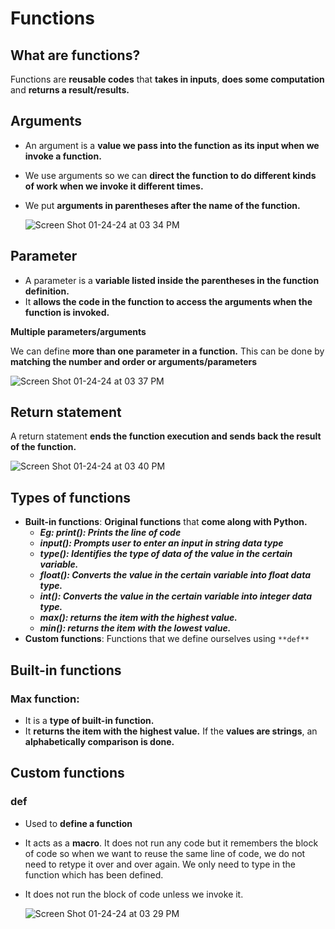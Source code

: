 # Functions

## What are functions?

Functions are **reusable codes** that **takes in inputs**, **does some computation** and **returns a result/results.**

## Arguments

- An argument is a **value we pass into the function as its input when we invoke a function.**
- We use arguments so we can **direct the function to do different kinds of work when we invoke it different times.**
- We put **arguments in parentheses after the name of the function.**

  ![Screen Shot 01-24-24 at 03 34 PM](https://github.com/Fong20/Learning-repository/assets/150316121/7cb4e398-ed6d-4eb2-8f57-618965e714e0)

## Parameter

- A parameter is a **variable listed inside the parentheses in the function definition.**
- It **allows the code in the function to access the arguments when the function is invoked.**

**Multiple parameters/arguments**

We can define **more than one parameter in a function.** This can be done by **matching the number and order or arguments/parameters**

![Screen Shot 01-24-24 at 03 37 PM](https://github.com/Fong20/Learning-repository/assets/150316121/f7046f33-0f6d-4a9e-b06b-23b054620b47)

## Return statement

A return statement **ends the function execution and sends back the result of the function.**

![Screen Shot 01-24-24 at 03 40 PM](https://github.com/Fong20/Learning-repository/assets/150316121/52975fce-3368-47ab-8d6f-28405137673b)

## Types of functions

- **Built-in functions**: **Original functions** that **come along with Python.**
    - ***Eg: print(): Prints the line of code***
    - ***input(): Prompts user to enter an input in string data type***
    - ***type(): Identifies the type of data of the value in the certain variable.***
    - ***float(): Converts the value in the certain variable into float data type.***
    - ***int(): Converts the value in the certain variable into integer data type.***
    - ***max(): returns the item with the highest value.***
    - ***min(): returns the item with the lowest value.***
- **Custom functions**: Functions that we define ourselves using `**def**`

## Built-in functions

  ### Max function:

- It is a **type of built-in function.**
- It **returns the item with the highest value.** If the **values are strings**, an **alphabetically comparison is done.**
  
  
## Custom functions
  
  ### **def**

  - Used to **define a function**
  - It acts as a **macro**. It does not run any code but it remembers the block of code so when we want to reuse the same line of code, we do not need to retype it over and over again. We only need to type in the function which has been defined.
  - It does not run the block of code unless we invoke it.

    ![Screen Shot 01-24-24 at 03 29 PM](https://github.com/Fong20/Learning-repository/assets/150316121/570b5a0b-651a-41ab-a189-5eea31372bfc)
